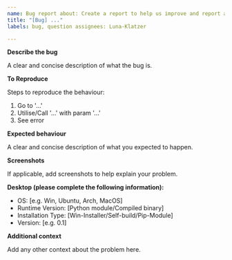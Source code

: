 ```yaml
---
name: Bug report about: Create a report to help us improve and report an issue
title: "[Bug] ..."
labels: bug, question assignees: Luna-Klatzer

---
```


<!---
Note that any issue that does not follow this style, or does not contain the info filled out, will NOT be checked. It should contain every information the first time posting. 

Asking for info takes time that is unnecessarily wasted if it's not correctly posted here!
-->

**Describe the bug**

A clear and concise description of what the bug is.

**To Reproduce**

Steps to reproduce the behaviour:

1. Go to '...'
2. Utilise/Call '...' with param '...'
3. See error

**Expected behaviour**

A clear and concise description of what you expected to happen.

**Screenshots**

If applicable, add screenshots to help explain your problem.

**Desktop (please complete the following information):**

- OS: [e.g. Win, Ubuntu, Arch, MacOS]
- Runtime Version: [Python module/Compiled binary]
- Installation Type: [Win-Installer/Self-build/Pip-Module]
- Version: [e.g. 0.1]

**Additional context**

Add any other context about the problem here.
